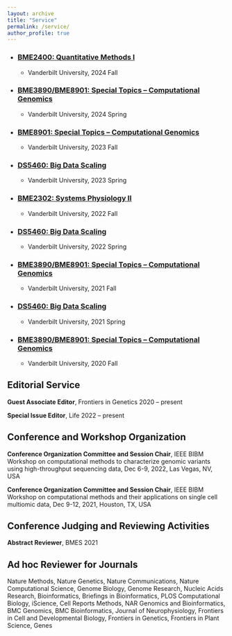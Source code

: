 ```yaml
---
layout: archive
title: "Service"
permalink: /service/
author_profile: true
---
```


- ### [BME2400: Quantitative Methods I]()
  - Vanderbilt University, 2024 Fall

- ### [BME3890/BME8901: Special Topics – Computational Genomics]()   
  - Vanderbilt University, 2024 Spring

- ### [BME8901: Special Topics – Computational Genomics]()
  - Vanderbilt University, 2023 Fall

- ### [DS5460: Big Data Scaling]()   
  - Vanderbilt University, 2023 Spring

- ### [BME2302: Systems Physiology II]()
  - Vanderbilt University, 2022 Fall

- ### [DS5460: Big Data Scaling]()   
  - Vanderbilt University, 2022 Spring

- ### [BME3890/BME8901: Special Topics – Computational Genomics]()
  - Vanderbilt University, 2021 Fall

- ### [DS5460: Big Data Scaling]()
  - Vanderbilt University, 2021 Spring

- ### [BME3890/BME8901: Special Topics – Computational Genomics]()
  - Vanderbilt University, 2020 Fall


## Editorial Service

**Guest Associate Editor**, Frontiers in Genetics              2020 – present

**Special Issue Editor**, Life                                 2022 – present

## Conference and Workshop Organization

**Conference Organization Committee and Session Chair**, IEEE BIBM Workshop on computational methods to characterize genomic variants using high-throughput sequencing data, Dec 6-9, 2022, Las Vegas, NV, USA

**Conference Organization Committee and Session Chair**, IEEE BIBM Workshop on computational methods and their applications on single cell multiomic data, Dec 9-12, 2021, Houston, TX, USA

## Conference Judging and Reviewing Activities

**Abstract Reviewer**, BMES   2021

## Ad hoc Reviewer for Journals

Nature Methods, Nature Genetics, Nature Communications, Nature Computational Science, Genome Biology, Genome Research, Nucleic Acids Research, Bioinformatics, Briefings in Bioinformatics, PLOS Computational Biology, iScience, Cell Reports Methods, NAR Genomics and Bioinformatics, BMC Genomics, BMC Bioinformatics, Journal of Neurophysiology, Frontiers in Cell and Developmental Biology, Frontiers in Genetics, Frontiers in Plant Science, Genes

